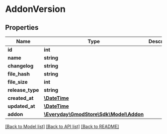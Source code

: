 # AddonVersion

## Properties
Name | Type | Description | Notes
------------ | ------------- | ------------- | -------------
**id** | **int** |  | 
**name** | **string** |  | 
**changelog** | **string** |  | 
**file_hash** | **string** |  | 
**file_size** | **int** |  | 
**release_type** | **string** |  | [optional] 
**created_at** | [**\DateTime**](\DateTime.md) |  | 
**updated_at** | [**\DateTime**](\DateTime.md) |  | 
**addon** | [**\Everyday\GmodStore\Sdk\Model\Addon**](Addon.md) |  | [optional] 

[[Back to Model list]](../../README.md#documentation-for-models) [[Back to API list]](../../README.md#documentation-for-api-endpoints) [[Back to README]](../../README.md)

